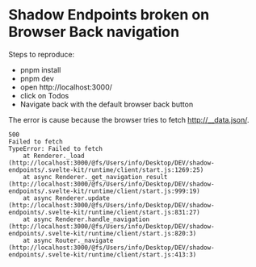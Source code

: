 # Shadow Endpoints broken on Browser Back navigation

Steps to reproduce:

- pnpm install
- pnpm dev
- open http://localhost:3000/
- click on Todos
- Navigate back with the default browser back button

The error is cause because the browser tries to fetch http://__data.json/.

```
500
Failed to fetch
TypeError: Failed to fetch
    at Renderer._load (http://localhost:3000/@fs/Users/info/Desktop/DEV/shadow-endpoints/.svelte-kit/runtime/client/start.js:1269:25)
    at async Renderer._get_navigation_result (http://localhost:3000/@fs/Users/info/Desktop/DEV/shadow-endpoints/.svelte-kit/runtime/client/start.js:999:19)
    at async Renderer.update (http://localhost:3000/@fs/Users/info/Desktop/DEV/shadow-endpoints/.svelte-kit/runtime/client/start.js:831:27)
    at async Renderer.handle_navigation (http://localhost:3000/@fs/Users/info/Desktop/DEV/shadow-endpoints/.svelte-kit/runtime/client/start.js:820:3)
    at async Router._navigate (http://localhost:3000/@fs/Users/info/Desktop/DEV/shadow-endpoints/.svelte-kit/runtime/client/start.js:413:3)
```
